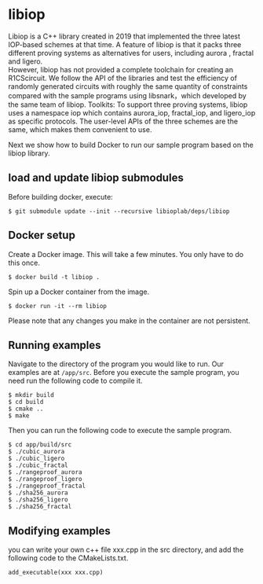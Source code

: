 # libiop

Libiop is a C++ library created in 2019 that implemented the three latest IOP-based schemes at that time. A feature
of libiop is that it packs three different proving systems as alternatives for users, including aurora , fractal and
ligero.   
However, libiop has not provided a complete toolchain for creating an R1CScircuit. We follow the API of the libraries and test the efficiency of randomly generated circuits with roughly the same quantity of constraints compared with the sample programs using libsnark，which developed by the same team of libiop. Toolkits: To support three proving systems, libiop uses a
namespace iop which contains aurora_iop, fractal_iop, and ligero_iop as specific protocols. The user-level APIs of the
three schemes are the same, which makes them convenient to use.

Next we show how to build Docker to run our sample program based on the libiop library.

## load and update libiop submodules
Before building docker, execute:
```
$ git submodule update --init --recursive libioplab/deps/libiop
```

## Docker setup

Create a Docker image. This will take a few minutes. You only have to do 
this once.
```
$ docker build -t libiop .
```

Spin up a Docker container from the image.
```
$ docker run -it --rm libiop
```

Please note that any changes you make in the container are not persistent. 

## Running examples

Navigate to the directory of the program you would like to run.
Our examples are at `/app/src`.
Before you execute the sample program, you need run the following code to compile it.
```
$ mkdir build
$ cd build
$ cmake ..
$ make
```

Then you can run the following code to execute the sample program.

```
$ cd app/build/src
$ ./cubic_aurora
$ ./cubic_ligero
$ ./cubic_fractal
$ ./rangeproof_aurora
$ ./rangeproof_ligero
$ ./rangeproof_fractal
$ ./sha256_aurora
$ ./sha256_ligero
$ ./sha256_fractal
```

## Modifying examples
you can write your own c++ file xxx.cpp in the src directory, and add the following code to the CMakeLists.txt.
```
add_executable(xxx xxx.cpp)
```

